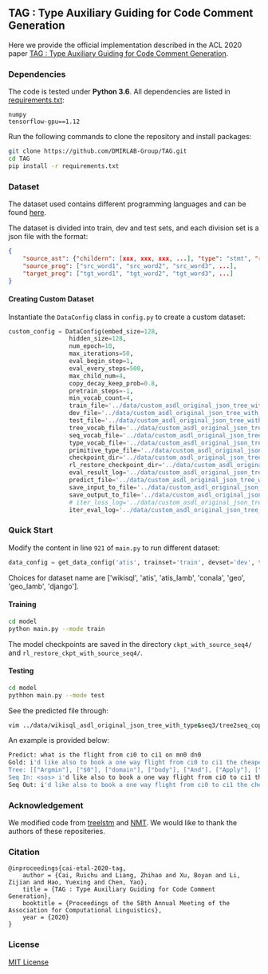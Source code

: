 ## TAG : Type Auxiliary Guiding for Code Comment Generation

Here we provide the official implementation described in the  ACL 2020 paper [TAG : Type Auxiliary Guiding for Code Comment Generation](https://arxiv.org/abs/2005.02835).

### Dependencies

The code is tested under **Python 3.6**. All dependencies are listed in [requirements.txt](./requirements.txt):
```
numpy
tensorflow-gpu==1.12
```

Run the following commands to clone the repository and install packages:
```bash
git clone https://github.com/DMIRLAB-Group/TAG.git
cd TAG
pip install -r requirements.txt
```

### Dataset

The dataset used contains different programming languages and can be found [here](./data).

The dataset is divided into train, dev and test sets, and each division set is a json file with the format:

```json
{
    "source_ast": {"childern": [xxx, xxx, xxx, ...], "type": "stmt", "root"："Select"},
    "source_prog": ["src_word1", "src_word2", "src_word3", ...], 
    "target_prog": ["tgt_word1", "tgt_word2", "tgt_word3", ...]
}
```

#### Creating Custom Dataset

Instantiate the `DataConfig` class in `config.py` to create a custom dataset:

```python
custom_config = DataConfig(embed_size=128,
                 hidden_size=128,
                 num_epoch=10,
                 max_iterations=50,
                 eval_begin_step=1,
                 eval_every_steps=500,
                 max_child_num=4,
                 copy_decay_keep_prob=0.8,
                 pretrain_steps=-1,
                 min_vocab_count=4,
                 train_file='../data/custom_asdl_original_json_tree_with_type&seq3/wikisql_' + trainset + '.json',
                 dev_file='../data/custom_asdl_original_json_tree_with_type&seq3/wikisql_' + devset + '.json',
                 test_file='../data/custom_asdl_original_json_tree_with_type&seq3/wikisql_' + testset + '.json',
                 tree_vocab_file='../data/custom_asdl_original_json_tree_with_type&seq3/tree.vocab',
                 seq_vocab_file='../data/custom_asdl_original_json_tree_with_type&seq3/seq.vocab',
                 type_vocab_file='../data/custom_asdl_original_json_tree_with_type&seq3/type.vocab',
                 primitive_type_file='../data/custom_asdl_original_json_tree_with_type&seq3/primitive_type.txt',
                 checkpoint_dir='../data/custom_asdl_original_json_tree_with_type&seq3/ckpt_with_source_seq4',
                 rl_restore_checkpoint_dir='../data/custom_asdl_original_json_tree_with_type&seq3/rl_restore_ckpt_with_source_seq4',
                 eval_result_log='../data/custom_asdl_original_json_tree_with_type&seq3/eval_result_with_source_seq4.log',
                 predict_file='../data/custom_asdl_original_json_tree_with_type&seq3/predict_with_source_seq4.txt',
                 save_input_to_file='../data/custom_asdl_original_json_tree_with_type&seq3/' + tmp_output_dir + "/" + "input4",
                 save_output_to_file='../data/custom_asdl_original_json_tree_with_type&seq3/' + tmp_output_dir + "/" + "output4",
                 # iter_loss_log='../data/custom_asdl_original_json_tree_with_type&seq3/iter_loss.log',
                 iter_eval_log='../data/custom_asdl_original_json_tree_with_type&seq3/' + tmp_output_dir + "/" + 'iter_eval4.log')
```

### Quick Start

Modify the content in line `921` of `main.py` to run different dataset:

```python
data_config = get_data_config('atis', trainset='train', devset='dev', testset='test')
```

Choices for dataset name are ['wikisql', 'atis', 'atis_lamb', 'conala', 'geo', 'geo_lamb', 'django'].

#### Training

```bash
cd model
python main.py --mode train
```

The model checkpoints are saved in the directory `ckpt_with_source_seq4/` and `rl_restore_ckpt_with_source_seq4/`.

<!-- See the log file through:
```bash
vim ../data/atis_asdl_original_json_tree_with_type&seq3/tree2seq_copy_output/iter_eval4.log
``` -->

#### Testing

```bash
cd model
pythhon main.py --mode test
```

See the predicted file through:

```bash
vim ../data/wikisql_asdl_original_json_tree_with_type&seq3/tree2seq_copy_output/output4.test
```

An example is provided below:

```bash
Predict: what is the flight from ci0 to ci1 on mn0 dn0
Gold: i'd like also to book a one way flight from ci0 to ci1 the cheapest one on mn0 dn0
Tree: [["Argmin"], ["$0"], ["domain"], ["body"], ["And"], ["Apply"], ["arguments"], ["fare"], ["arguments"], ["Apply"], ["Apply"], ["Apply"], ["Apply"], ["Apply"], ["Apply"], ["Variable"], ["flight"], ["arguments"], ["oneway"], ["arguments"], ["from"], ["arguments"], ["to"], ["arguments"], ["day_number"], ["arguments"], ["month"], ["arguments"], ["$0"], ["Variable"], ["Variable"], ["Variable"], ["Entity"], ["Variable"], ["Entity"], ["Variable"], ["Entity"], ["Variable"], ["Entity"], ["$0"], ["$0"], ["$0"], ["ci0"], ["$0"], ["ci1"], ["$0"], ["dn0"], ["$0"], ["mn0"], ["<pad>"], ["<pad>"], ["<pad>"], ["<pad>"], ["<pad>"], ["<pad>"], ["<pad>"], ["<pad>"], ["<pad>"], ["<pad>"], ["<pad>"], ["<pad>"], ["<pad>"], ["<pad>"], ["<pad>"], ["<pad>"], ["<pad>"], ["<pad>"], ["<pad>"], ["<pad>"], ["<pad>"], ["<pad>"], ["<pad>"], ["<pad>"], ["<pad>"], ["<pad>"], ["<pad>"], ["<pad>"], ["<pad>"], ["<pad>"], ["<pad>"], ["<pad>"], ["<pad>"], ["<pad>"], ["<pad>"], ["<pad>"], ["<pad>"], ["<pad>"], ["<pad>"], ["<pad>"], ["<pad>"], ["<pad>"], ["<pad>"], ["<pad>"], ["<pad>"]]
Seq In: <sos> i'd like also to book a one way flight from ci0 to ci1 the cheapest one on mn0 dn0 <pad> <pad>
Seq Out: i'd like also to book a one way flight from ci0 to ci1 the cheapest one on mn0 dn0 <eos> <pad> <pad>
```

### Acknowledgement

We modified code from [treelstm](https://github.com/stanfordnlp/treelstm) and [NMT](https://github.com/tensorflow/nmt). We would like to thank the authors of these repositeries.

### Citation

```cite
@inproceedings{cai-etal-2020-tag,
    author = {Cai, Ruichu and Liang, Zhihao and Xu, Boyan and Li, Zijian and Hao, Yuexing and Chen, Yao},
    title = {TAG : Type Auxiliary Guiding for Code Comment Generation},
    booktitle = {Proceedings of the 58th Annual Meeting of the Association for Computational Linguistics},
    year = {2020}
}
```


### License

[MIT License](https://opensource.org/licenses/MIT)